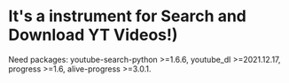 # It's a instrument for Search and Download YT Videos!)

Need packages:
youtube-search-python >=1.6.6, 
youtube_dl >=2021.12.17, 
progress >=1.6, 
alive-progress >=3.0.1.
